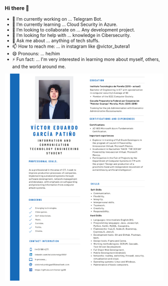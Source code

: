 ### Hi there 👋
<!--
**victor-gp99/victor-gp99** is a ✨ _special_ ✨ repository because its `README.md` (this file) appears on your GitHub profile.

-->
- 🔭 I’m currently working on ... Telegram Bot.
- 🌱 I’m currently learning ... Cloud Security in Azure.
- 👯 I’m looking to collaborate on ... Any development project.
- 🤔 I’m looking for help with ... knowledge in Cibersecurity.
- 💬 Ask me about ... anything of tech stuffs. 
- 📫 How to reach me: ... in instagram like @victor_butera1
- 😄 Pronouns: ... he/him
- ⚡ Fun fact: ... I'm very interested in learning more about myself, others, and the world around me.


![alt text](https://github.com/victor-gp99/victor-gp99/blob/main/cvE.png)
